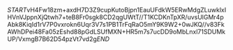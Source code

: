 $START$vH4Fw18zm+axdH7D3Z9cupKutoBjpn1EauUFdkW5ERwMdgZLuwklxIHVnVJppnXjQtwh7+teB8Fr0sgk8CD2qgUWtT//T1KCDKnTpXR/uvsUlGMr4pAbk8KiqId1rV7P0vxrokn6Uqr3V7s1PB1TrFqRaO5mY9K9W2+0wJKQ//v83FkAWhDPei48Fa05zEshd88pGdLSUfMXN+HR5m7s7ucDD9oMbLnxl71SDUMkUP/VxmgB7B62D54pzVt7vd2g$END$